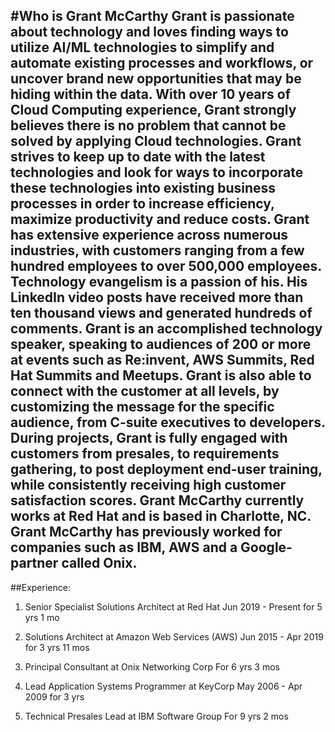 #Who is Grant McCarthy
Grant is passionate about technology and loves finding ways to utilize AI/ML technologies to simplify and automate 
existing processes and workflows, or uncover brand new opportunities that may be hiding within the data. 
With over 10 years of Cloud Computing experience, Grant strongly believes there is no problem that cannot be solved by applying Cloud technologies. 
Grant strives to keep up to date with the latest technologies and look for ways to incorporate these technologies into existing business processes in order to increase efficiency, maximize productivity and reduce costs.
Grant has extensive experience across numerous industries, with customers ranging from a few hundred employees to over 500,000 employees. 
Technology evangelism is a passion of his. His LinkedIn video posts have received more than ten thousand views and generated hundreds of comments. 
Grant is an accomplished technology speaker, speaking to audiences of 200 or more at events such as Re:invent, AWS Summits, Red Hat Summits and Meetups.
Grant is also able to connect with the customer at all levels, by customizing the message for the specific audience, from C-suite executives to developers. 
During projects, Grant is fully engaged with customers from presales, to requirements gathering, to post deployment end-user training, while consistently receiving high customer satisfaction scores.
Grant McCarthy currently works at Red Hat and is based in Charlotte, NC.
Grant McCarthy has previously worked for companies such as IBM, AWS and a Google-partner called Onix.
---
##Experience:
1. Senior Specialist Solutions Architect at Red Hat
Jun 2019 - Present for 5 yrs 1 mo

2. Solutions Architect at Amazon Web Services (AWS)
Jun 2015 - Apr 2019 for 3 yrs 11 mos

3. Principal Consultant at Onix Networking Corp
For 6 yrs 3 mos

4. Lead Application Systems Programmer at KeyCorp
May 2006 - Apr 2009 for 3 yrs

5. Technical Presales Lead at IBM Software Group
For 9 yrs 2 mos
